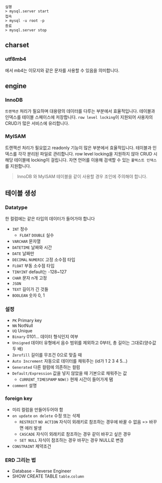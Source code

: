 ```
실행
> mysql.server start
접속
> mysql -u root -p
종료
> mysql.server stop
```
## charset
### utf8mb4
에서 mb4는 이모지와 같은 문자를 사용할 수 있음을 의미합니다.
## engine
### InnoDB
`트랜잭션` 처리가 필요하며 대용량의 데이터를 다루는 부분에서 효율적입니다. 테이블과 인덱스를 테이블 스페이스에 저장합니다. `row level locking`이 지원되어 사용자의 CRUD가 많은 서비스에 유리합니다.
### MyISAM
트랜잭션 처리가 필요없고 readonly 기능이 많은 부분에서 효율적입니다. 테이블과 인덱스를 각각 분리된 파일로 관리합니다. row level locking을 지원하지 않아 CRUD 시 해당 테이블에 locking이 걸립니다. 자연 언어를 이용해 검색할 수 있는 `풀텍스트 인덱스`를 지원합니다.
> InnoDB 와 MyISAM 테이블을 같이 사용할 경우 조인에 주의해야 합니다.
## 테이블 생성
### Datatype
한 컬럼에는 같은 타입의 데이터가 들어가야 합니다
- `INT` 정수
  - `FLOAT` `DOUBLE` 실수
- `VARCHAR` 문자열
- `DATETIME` 날짜와 시간
- `DATE` 날짜만
- `DECIMAL` `NUMERIC` 고정 소수점 타입
- `FLOAT` 부동 소수점 타입
- `TINYINT` default는 -128~127
- `CHAR` 문자 n개 고정
- `JSON` 
- `TEXT` 길이가 긴 것들 
- `BOOLEAN` 숫자 0, 1
### 설정
- `PK` Primary key
- `NN` NotNull
- `UQ` Unique
- `Binary` 0101... 데이터 형식인지 여부
- `Unsigned` 데이터 유형에서 음수 범위를 제외하고 0부터, 총 길이는 그대로(양수값 두 배)
- `Zerofill` 길이를 무조건 0으로 맞출 때
- `Auto Increment` 자동으로 데이터를 채워주는 (id가 1 2 3 4 5...)
- `Generated` 다른 컬럼에 의존하는 컬럼
- `Default/Expression` 값을 넣지 않았을 때 기본으로 채워주는 값
  - `CURRENT_TIMESPAMP` `NOW()` 현재 시간이 들어가게 됌
- `comment` 설명
### foreign key
- 미리 컬럼을 만들어두어야 함
- `on update` `on delete` 수정 또는 삭제 
  - `RESTRICT` `NO ACTION` 자식이 외래키로 참조하는 경우에 바꿀 수 없음 => 바꾸면 에러 발생
  - `CASCADE` 자식이 외래키로 참조하는 경우 같이 바꾸고 싶은 경우
  - `SET NULL` 자식이 참조하는 경우 바꾸는 경우 NULL로 변경
- `CONSTRAINT` 제약조건
### ERD 그리는 법
- Database - Reverse Engineer
- SHOW CREATE TABLE `table`.`column`